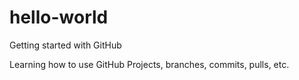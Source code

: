 # hello-world
Getting started with GitHub

Learning how to use GitHub Projects, branches, commits, pulls, etc.

